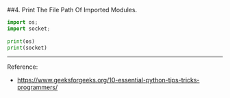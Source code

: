 ##4. Print The File Path Of Imported Modules.

```python
import os; 
import socket; 
  
print(os) 
print(socket) 
```


---

Reference: 
* https://www.geeksforgeeks.org/10-essential-python-tips-tricks-programmers/

